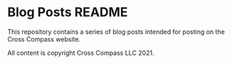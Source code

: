 Blog Posts README
=================

This repository contains a series of blog posts intended for posting on the
Cross Compass website.

All content is copyright Cross Compass LLC 2021.
